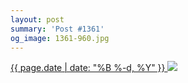 ```yaml
---
layout: post
summary: 'Post #1361'
og_image: 1361-960.jpg
---
```


<p>
 <time>
  <a href="/1361">
   {{ page.date | date: "%B %-d, %Y" }}
  </a>
 </time>
 <a href="/1361">
  <img sizes="(min-width: 700px) 50vw, calc(100vw - 2rem)" src="{{ site.assets_url }}/1361-480.jpg" srcset="{{ site.assets_url }}/1361-240.jpg 240w, {{ site.assets_url }}/1361-480.jpg 480w, {{ site.assets_url }}/1361-720.jpg 720w, {{ site.assets_url }}/1361-960.jpg 960w"/>
 </a>
</p>
